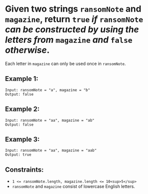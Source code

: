 # Given two strings `ransomNote` and `magazine`, return `true` *if* `ransomNote` *can be constructed by using the letters from* `magazine` *and* `false` *otherwise*.

Each letter in `magazine` can only be used once in `ransomNote`.

## Example 1:
```
Input: ransomNote = "a", magazine = "b"
Output: false
```
## Example 2:
```
Input: ransomNote = "aa", magazine = "ab"
Output: false
```
## Example 3:
```
Input: ransomNote = "aa", magazine = "aab"
Output: true
 ```

## Constraints:

- `1 <= ransomNote.length, magazine.length <= 10<sup>5</sup>`
- `ransomNote` and `magazine` consist of lowercase English letters.